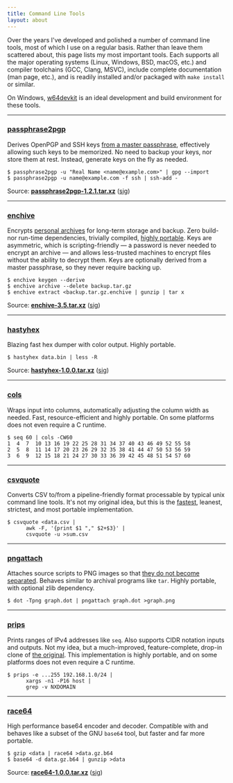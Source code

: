 ```yaml
---
title: Command Line Tools
layout: about
---
```


Over the years I've developed and polished a number of command line tools,
most of which I use on a regular basis. Rather than leave them scattered
about, this page lists my most important tools. Each supports all the
major operating systems (Linux, Windows, BSD, macOS, etc.) and compiler
toolchains (GCC, Clang, MSVC), include complete documentation (man page,
etc.), and is readily installed and/or packaged with `make install` or
similar.

On Windows, [w64devkit][] is an ideal development and build environment
for these tools.

[w64devkit]: https://github.com/skeeto/w64devkit

* * *

### [passphrase2pgp][]

Derives OpenPGP and SSH keys [from a master passphrase][p2], effectively
allowing such keys to be memorized. No need to backup your keys, nor store
them at rest. Instead, generate keys on the fly as needed.

    $ passphrase2pgp -u "Real Name <name@example.com>" | gpg --import
    $ passphrase2pgp -u name@example.com -f ssh | ssh-add -

Source: **[passphrase2pgp-1.2.1.tar.xz][passphrase2pgp-src]**
([sig][passphrase2pgp-sig])

[p2]: /blog/2019/07/10/
[passphrase2pgp-sig]: https://github.com/skeeto/passphrase2pgp/releases/download/v1.2.1/passphrase2pgp-1.2.1.tar.xz.sig
[passphrase2pgp-src]: https://github.com/skeeto/passphrase2pgp/releases/download/v1.2.1/passphrase2pgp-1.2.1.tar.xz
[passphrase2pgp]: https://github.com/skeeto/passphrase2pgp

* * *

### [enchive][]

Encrypts [personal archives][retire] for long-term storage and backup.
Zero build- nor run-time dependencies, trivially compiled, [highly
portable][port]. Keys are asymmetric, which is scripting-friendly — a
password is never needed to encrypt an archive — and allows less-trusted
machines to encrypt files without the ability to decrypt them. Keys are
optionally derived from a master passphrase, so they never require backing
up.

    $ enchive keygen --derive
    $ enchive archive --delete backup.tar.gz
    $ enchive extract <backup.tar.gz.enchive | gunzip | tar x

Source: **[enchive-3.5.tar.xz][enchive-src]** ([sig][enchive-sig])

[enchive-src]: https://github.com/skeeto/enchive/releases/download/3.5/enchive-3.5.tar.xz
[enchive-sig]: https://github.com/skeeto/enchive/releases/download/3.5/enchive-3.5.tar.xz.sig
[enchive]: https://github.com/skeeto/enchive
[port]: /blog/2018/04/13/
[retire]: /blog/2017/03/12/

* * *

### [hastyhex][]

Blazing fast hex dumper with color output. Highly portable.

    $ hastyhex data.bin | less -R

Source: **[hastyhex-1.0.0.tar.xz][hastyhex-src]** ([sig][hastyhex-sig])

[hastyhex-sig]: https://github.com/skeeto/hastyhex/releases/download/v1.0.0/hastyhex-1.0.0.tar.xz.sig
[hastyhex-src]: https://github.com/skeeto/hastyhex/releases/download/v1.0.0/hastyhex-1.0.0.tar.xz
[hastyhex]: https://github.com/skeeto/hastyhex

* * *

### [cols][]

Wraps input into columns, automatically adjusting the column width as
needed. Fast, resource-efficient and highly portable. On some platforms
does not even require a C runtime.

    $ seq 60 | cols -CW60
    1  4  7  10 13 16 19 22 25 28 31 34 37 40 43 46 49 52 55 58
    2  5  8  11 14 17 20 23 26 29 32 35 38 41 44 47 50 53 56 59
    3  6  9  12 15 18 21 24 27 30 33 36 39 42 45 48 51 54 57 60

[cols]: https://github.com/skeeto/scratch/tree/master/cols

* * *

### [csvquote][]

Converts CSV to/from a pipeline-friendly format processable by typical
unix command line tools. It's not my original idea, but this is the
[fastest][simd], leanest, strictest, and most portable implementation.

    $ csvquote <data.csv |
          awk -F, '{print $1 "," $2+$3}' |
          csvquote -u >sum.csv

[csvquote]: https://github.com/skeeto/scratch/tree/master/csvquote
[simd]: /blog/2021/12/04/

* * *

### [pngattach][]

Attaches source scripts to PNG images so that [they do not become
separated][png]. Behaves similar to archival programs like `tar`. Highly
portable, with optional zlib dependency.

    $ dot -Tpng graph.dot | pngattach graph.dot >graph.png

[png]: /blog/2021/12/31/
[pngattach]: https://github.com/skeeto/scratch/tree/master/pngattach

* * *

### [prips][]

Prints ranges of IPv4 addresses like `seq`. Also supports CIDR notation
inputs and outputs. Not my idea, but a much-improved, feature-complete,
drop-in clone of [the original][orig]. This implementation is highly
portable, and on some platforms does not even require a C runtime.

    $ prips -e ...255 192.168.1.0/24 |
          xargs -n1 -P16 host |
          grep -v NXDOMAIN

[orig]: https://devel.ringlet.net/sysutils/prips/
[prips]: https://github.com/skeeto/scratch/tree/master/prips

* * *

### [race64][]

High performance base64 encoder and decoder. Compatible with and behaves
like a subset of the GNU `base64` tool, but faster and far more portable.

    $ gzip <data | race64 >data.gz.b64
    $ base64 -d data.gz.b64 | gunzip >data

Source: **[race64-1.0.0.tar.xz][race64-src]** ([sig][race64-sig])

[race64-src]: https://github.com/skeeto/race64/releases/download/v1.0.0/race64-1.0.0.tar.xz
[race64-sig]: https://github.com/skeeto/race64/releases/download/v1.0.0/race64-1.0.0.tar.xz.sig
[race64]: https://github.com/skeeto/race64
